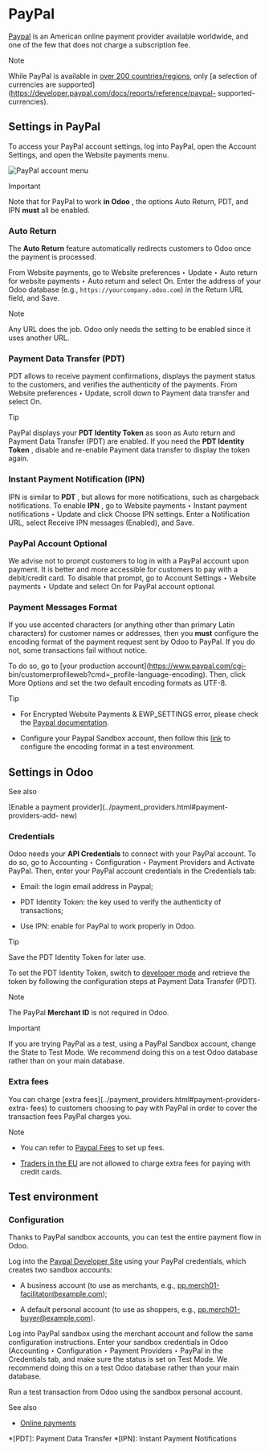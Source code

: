 # PayPal

[Paypal](https://www.paypal.com/) is an American online payment provider
available worldwide, and one of the few that does not charge a subscription
fee.

Note

While PayPal is available in [over 200
countries/regions](https://www.paypal.com/webapps/mpp/country-worldwide), only
[a selection of currencies are
supported](https://developer.paypal.com/docs/reports/reference/paypal-
supported-currencies).

## Settings in PayPal

To access your PayPal account settings, log into PayPal, open the Account
Settings, and open the Website payments menu.

![PayPal account menu](../../../_images/paypal-account.png)

Important

Note that for PayPal to work **in Odoo** , the options Auto Return, PDT, and
IPN **must** all be enabled.

### Auto Return

The **Auto Return** feature automatically redirects customers to Odoo once the
payment is processed.

From Website payments, go to Website preferences ‣ Update ‣ Auto return for
website payments ‣ Auto return and select On. Enter the address of your Odoo
database (e.g., `https://yourcompany.odoo.com`) in the Return URL field, and
Save.

Note

Any URL does the job. Odoo only needs the setting to be enabled since it uses
another URL.

### Payment Data Transfer (PDT)

PDT allows to receive payment confirmations, displays the payment status to
the customers, and verifies the authenticity of the payments. From Website
preferences ‣ Update, scroll down to Payment data transfer and select On.

Tip

PayPal displays your **PDT Identity Token** as soon as Auto return and Payment
Data Transfer (PDT) are enabled. If you need the **PDT Identity Token** ,
disable and re-enable Payment data transfer to display the token again.

### Instant Payment Notification (IPN)

IPN is similar to **PDT** , but allows for more notifications, such as
chargeback notifications. To enable **IPN** , go to Website payments ‣ Instant
payment notifications ‣ Update and click Choose IPN settings. Enter a
Notification URL, select Receive IPN messages (Enabled), and Save.

### PayPal Account Optional

We advise not to prompt customers to log in with a PayPal account upon
payment. It is better and more accessible for customers to pay with a
debit/credit card. To disable that prompt, go to Account Settings ‣ Website
payments ‣ Update and select On for PayPal account optional.

### Payment Messages Format

If you use accented characters (or anything other than primary Latin
characters) for customer names or addresses, then you **must** configure the
encoding format of the payment request sent by Odoo to PayPal. If you do not,
some transactions fail without notice.

To do so, go to [your production account](https://www.paypal.com/cgi-
bin/customerprofileweb?cmd=_profile-language-encoding). Then, click More
Options and set the two default encoding formats as UTF-8.

Tip

  * For Encrypted Website Payments & EWP_SETTINGS error, please check the [Paypal documentation](https://developer.paypal.com/docs/online/).

  * Configure your Paypal Sandbox account, then follow this [link](https://sandbox.paypal.com/cgi-bin/customerprofileweb?cmd=_profile-language-encoding) to configure the encoding format in a test environment.

## Settings in Odoo

See also

[Enable a payment provider](../payment_providers.html#payment-providers-add-
new)

### Credentials

Odoo needs your **API Credentials** to connect with your PayPal account. To do
so, go to Accounting ‣ Configuration ‣ Payment Providers and Activate PayPal.
Then, enter your PayPal account credentials in the Credentials tab:

  * Email: the login email address in Paypal;

  * PDT Identity Token: the key used to verify the authenticity of transactions;

  * Use IPN: enable for PayPal to work properly in Odoo.

Tip

Save the PDT Identity Token for later use.

To set the PDT Identity Token, switch to [developer
mode](../../general/developer_mode.html#developer-mode) and retrieve the token
by following the configuration steps at Payment Data Transfer (PDT).

Note

The PayPal **Merchant ID** is not required in Odoo.

Important

If you are trying PayPal as a test, using a PayPal Sandbox account, change the
State to Test Mode. We recommend doing this on a test Odoo database rather
than on your main database.

### Extra fees

You can charge [extra fees](../payment_providers.html#payment-providers-extra-
fees) to customers choosing to pay with PayPal in order to cover the
transaction fees PayPal charges you.

Note

  * You can refer to [Paypal Fees](https://www.paypal.com/webapps/mpp/paypal-fees) to set up fees.

  * [Traders in the EU](https://europa.eu/youreurope/citizens/consumers/shopping/pricing-payments/index_en.htm) are not allowed to charge extra fees for paying with credit cards.

## Test environment

### Configuration

Thanks to PayPal sandbox accounts, you can test the entire payment flow in
Odoo.

Log into the [Paypal Developer Site](https://developer.paypal.com/) using your
PayPal credentials, which creates two sandbox accounts:

  * A business account (to use as merchants, e.g., [pp.merch01-facilitator@example.com](mailto:pp.merch01-facilitator%40example.com));

  * A default personal account (to use as shoppers, e.g., [pp.merch01-buyer@example.com](mailto:pp.merch01-buyer%40example.com)).

Log into PayPal sandbox using the merchant account and follow the same
configuration instructions. Enter your sandbox credentials in Odoo (Accounting
‣ Configuration ‣ Payment Providers ‣ PayPal in the Credentials tab, and make
sure the status is set on Test Mode. We recommend doing this on a test Odoo
database rather than your main database.

Run a test transaction from Odoo using the sandbox personal account.

See also

  * [Online payments](../payment_providers.html)

  *[PDT]: Payment Data Transfer
  *[IPN]: Instant Payment Notifications

